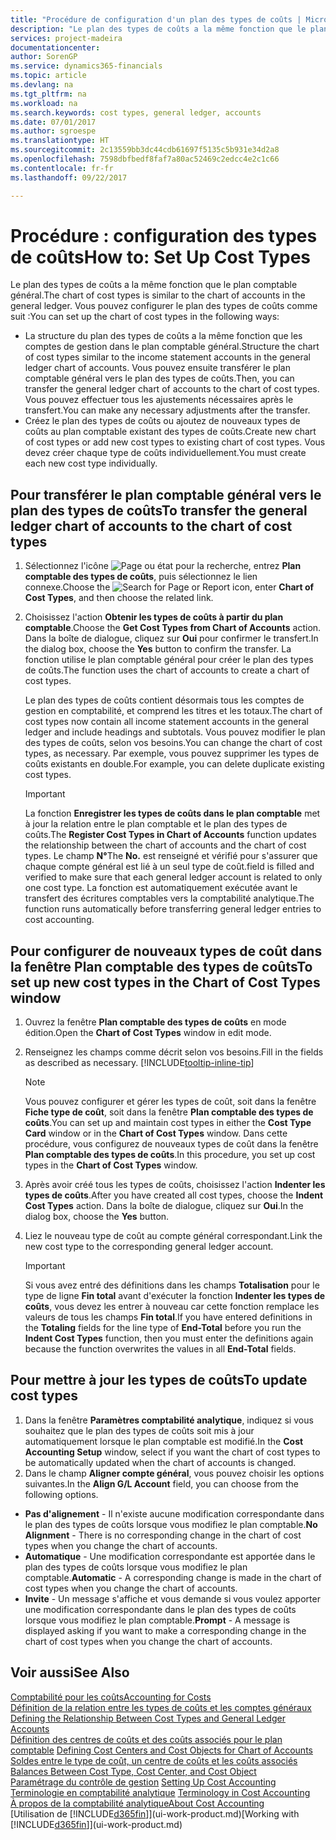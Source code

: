 ```yaml
---
title: "Procédure de configuration d'un plan des types de coûts | Microsoft Docs"
description: "Le plan des types de coûts a la même fonction que le plan comptable général."
services: project-madeira
documentationcenter: 
author: SorenGP
ms.service: dynamics365-financials
ms.topic: article
ms.devlang: na
ms.tgt_pltfrm: na
ms.workload: na
ms.search.keywords: cost types, general ledger, accounts
ms.date: 07/01/2017
ms.author: sgroespe
ms.translationtype: HT
ms.sourcegitcommit: 2c13559bb3dc44cdb61697f5135c5b931e34d2a8
ms.openlocfilehash: 7598dbfbedf8faf7a80ac52469c2edcc4e2c1c66
ms.contentlocale: fr-fr
ms.lasthandoff: 09/22/2017

---
```

# <a name="how-to-set-up-cost-types"></a><span data-ttu-id="e6d58-103">Procédure : configuration des types de coûts</span><span class="sxs-lookup"><span data-stu-id="e6d58-103">How to: Set Up Cost Types</span></span>
<span data-ttu-id="e6d58-104">Le plan des types de coûts a la même fonction que le plan comptable général.</span><span class="sxs-lookup"><span data-stu-id="e6d58-104">The chart of cost types is similar to the chart of accounts in the general ledger.</span></span> <span data-ttu-id="e6d58-105">Vous pouvez configurer le plan des types de coûts comme suit :</span><span class="sxs-lookup"><span data-stu-id="e6d58-105">You can set up the chart of cost types in the following ways:</span></span>  

-   <span data-ttu-id="e6d58-106">La structure du plan des types de coûts a la même fonction que les comptes de gestion dans le plan comptable général.</span><span class="sxs-lookup"><span data-stu-id="e6d58-106">Structure the chart of cost types similar to the income statement accounts in the general ledger chart of accounts.</span></span> <span data-ttu-id="e6d58-107">Vous pouvez ensuite transférer le plan comptable général vers le plan des types de coûts.</span><span class="sxs-lookup"><span data-stu-id="e6d58-107">Then, you can transfer the general ledger chart of accounts to the chart of cost types.</span></span> <span data-ttu-id="e6d58-108">Vous pouvez effectuer tous les ajustements nécessaires après le transfert.</span><span class="sxs-lookup"><span data-stu-id="e6d58-108">You can make any necessary adjustments after the transfer.</span></span>  
-   <span data-ttu-id="e6d58-109">Créez le plan des types de coûts ou ajoutez de nouveaux types de coûts au plan comptable existant des types de coûts.</span><span class="sxs-lookup"><span data-stu-id="e6d58-109">Create new chart of cost types or add new cost types to existing chart of cost types.</span></span> <span data-ttu-id="e6d58-110">Vous devez créer chaque type de coûts individuellement.</span><span class="sxs-lookup"><span data-stu-id="e6d58-110">You must create each new cost type individually.</span></span>  

## <a name="to-transfer-the-general-ledger-chart-of-accounts-to-the-chart-of-cost-types"></a><span data-ttu-id="e6d58-111">Pour transférer le plan comptable général vers le plan des types de coûts</span><span class="sxs-lookup"><span data-stu-id="e6d58-111">To transfer the general ledger chart of accounts to the chart of cost types</span></span>  
1.  <span data-ttu-id="e6d58-112">Sélectionnez l'icône ![Page ou état pour la recherche](media/ui-search/search_small.png "icône Page ou état pour la recherche"), entrez **Plan comptable des types de coûts**, puis sélectionnez le lien connexe.</span><span class="sxs-lookup"><span data-stu-id="e6d58-112">Choose the ![Search for Page or Report](media/ui-search/search_small.png "Search for Page or Report icon") icon, enter **Chart of Cost Types**, and then choose the related link.</span></span>  
2.  <span data-ttu-id="e6d58-113">Choisissez l'action **Obtenir les types de coûts à partir du plan comptable**.</span><span class="sxs-lookup"><span data-stu-id="e6d58-113">Choose the **Get Cost Types from Chart of Accounts** action.</span></span> <span data-ttu-id="e6d58-114">Dans la boîte de dialogue, cliquez sur **Oui** pour confirmer le transfert.</span><span class="sxs-lookup"><span data-stu-id="e6d58-114">In the dialog box, choose the **Yes** button to confirm the transfer.</span></span> <span data-ttu-id="e6d58-115">La fonction utilise le plan comptable général pour créer le plan des types de coûts.</span><span class="sxs-lookup"><span data-stu-id="e6d58-115">The function uses the chart of accounts to create a chart of cost types.</span></span>  

    <span data-ttu-id="e6d58-116">Le plan des types de coûts contient désormais tous les comptes de gestion en comptabilité, et comprend les titres et les totaux.</span><span class="sxs-lookup"><span data-stu-id="e6d58-116">The chart of cost types now contain all income statement accounts in the general ledger and include headings and subtotals.</span></span> <span data-ttu-id="e6d58-117">Vous pouvez modifier le plan des types de coûts, selon vos besoins.</span><span class="sxs-lookup"><span data-stu-id="e6d58-117">You can change the chart of cost types, as necessary.</span></span> <span data-ttu-id="e6d58-118">Par exemple, vous pouvez supprimer les types de coûts existants en double.</span><span class="sxs-lookup"><span data-stu-id="e6d58-118">For example, you can delete duplicate existing cost types.</span></span>  

    > [!IMPORTANT]  
    >  <span data-ttu-id="e6d58-119">La fonction **Enregistrer les types de coûts dans le plan comptable** met à jour la relation entre le plan comptable et le plan des types de coûts.</span><span class="sxs-lookup"><span data-stu-id="e6d58-119">The **Register Cost Types in Chart of Accounts** function updates the relationship between the chart of accounts and the chart of cost types.</span></span> <span data-ttu-id="e6d58-120">Le champ **N°**</span><span class="sxs-lookup"><span data-stu-id="e6d58-120">The **No.**</span></span> <span data-ttu-id="e6d58-121">est renseigné et vérifié pour s'assurer que chaque compte général est lié à un seul type de coût.</span><span class="sxs-lookup"><span data-stu-id="e6d58-121">field is filled and verified to make sure that each general ledger account is related to only one cost type.</span></span> <span data-ttu-id="e6d58-122">La fonction est automatiquement exécutée avant le transfert des écritures comptables vers la comptabilité analytique.</span><span class="sxs-lookup"><span data-stu-id="e6d58-122">The function runs automatically before transferring general ledger entries to cost accounting.</span></span>  

## <a name="to-set-up-new-cost-types-in-the-chart-of-cost-types-window"></a><span data-ttu-id="e6d58-123">Pour configurer de nouveaux types de coût dans la fenêtre Plan comptable des types de coûts</span><span class="sxs-lookup"><span data-stu-id="e6d58-123">To set up new cost types in the Chart of Cost Types window</span></span>  
1.  <span data-ttu-id="e6d58-124">Ouvrez la fenêtre **Plan comptable des types de coûts** en mode édition.</span><span class="sxs-lookup"><span data-stu-id="e6d58-124">Open the **Chart of Cost Types** window in edit mode.</span></span>  
2.  <span data-ttu-id="e6d58-125">Renseignez les champs comme décrit selon vos besoins.</span><span class="sxs-lookup"><span data-stu-id="e6d58-125">Fill in the fields as described as necessary.</span></span> [!INCLUDE[tooltip-inline-tip](includes/tooltip-inline-tip_md.md)]

    > [!NOTE]  
    >  <span data-ttu-id="e6d58-126">Vous pouvez configurer et gérer les types de coût, soit dans la fenêtre **Fiche type de coût**, soit dans la fenêtre **Plan comptable des types de coûts**.</span><span class="sxs-lookup"><span data-stu-id="e6d58-126">You can set up and maintain cost types in either the **Cost Type Card** window or in the **Chart of Cost Types** window.</span></span> <span data-ttu-id="e6d58-127">Dans cette procédure, vous configurez de nouveaux types de coût dans la fenêtre **Plan comptable des types de coûts**.</span><span class="sxs-lookup"><span data-stu-id="e6d58-127">In this procedure, you set up cost types in the **Chart of Cost Types** window.</span></span>

3.  <span data-ttu-id="e6d58-128">Après avoir créé tous les types de coûts, choisissez l'action **Indenter les types de coûts**.</span><span class="sxs-lookup"><span data-stu-id="e6d58-128">After you have created all cost types, choose the **Indent Cost Types** action.</span></span> <span data-ttu-id="e6d58-129">Dans la boîte de dialogue, cliquez sur **Oui**.</span><span class="sxs-lookup"><span data-stu-id="e6d58-129">In the dialog box, choose the **Yes** button.</span></span>  
4.  <span data-ttu-id="e6d58-130">Liez le nouveau type de coût au compte général correspondant.</span><span class="sxs-lookup"><span data-stu-id="e6d58-130">Link the new cost type to the corresponding general ledger account.</span></span>  

    > [!IMPORTANT]  
    >  <span data-ttu-id="e6d58-131">Si vous avez entré des définitions dans les champs **Totalisation** pour le type de ligne **Fin total** avant d'exécuter la fonction **Indenter les types de coûts**, vous devez les entrer à nouveau car cette fonction remplace les valeurs de tous les champs **Fin total**.</span><span class="sxs-lookup"><span data-stu-id="e6d58-131">If you have entered definitions in the **Totaling** fields for the line type of **End-Total** before you run the **Indent Cost Types** function, then you must enter the definitions again because the function overwrites the values in all **End-Total** fields.</span></span>  

## <a name="to-update-cost-types"></a><span data-ttu-id="e6d58-132">Pour mettre à jour les types de coûts</span><span class="sxs-lookup"><span data-stu-id="e6d58-132">To update cost types</span></span>  
1.  <span data-ttu-id="e6d58-133">Dans la fenêtre **Paramètres comptabilité analytique**, indiquez si vous souhaitez que le plan des types de coûts soit mis à jour automatiquement lorsque le plan comptable est modifié.</span><span class="sxs-lookup"><span data-stu-id="e6d58-133">In the **Cost Accounting Setup** window, select if you want the chart of cost types to be automatically updated when the chart of accounts is changed.</span></span>  
2.  <span data-ttu-id="e6d58-134">Dans le champ **Aligner compte général**, vous pouvez choisir les options suivantes.</span><span class="sxs-lookup"><span data-stu-id="e6d58-134">In the **Align G/L Account** field, you can choose from the following options.</span></span>  

- <span data-ttu-id="e6d58-135">**Pas d'alignement** - Il n'existe aucune modification correspondante dans le plan des types de coûts lorsque vous modifiez le plan comptable.</span><span class="sxs-lookup"><span data-stu-id="e6d58-135">**No Alignment** - There is no corresponding change in the chart of cost types when you change the chart of accounts.</span></span>  
- <span data-ttu-id="e6d58-136">**Automatique** - Une modification correspondante est apportée dans le plan des types de coûts lorsque vous modifiez le plan comptable.</span><span class="sxs-lookup"><span data-stu-id="e6d58-136">**Automatic** - A corresponding change is made in the chart of cost types when you change the chart of accounts.</span></span>  
- <span data-ttu-id="e6d58-137">**Invite** - Un message s'affiche et vous demande si vous voulez apporter une modification correspondante dans le plan des types de coûts lorsque vous modifiez le plan comptable.</span><span class="sxs-lookup"><span data-stu-id="e6d58-137">**Prompt** - A message is displayed asking if you want to make a corresponding change in the chart of cost types when you change the chart of accounts.</span></span>  

## <a name="see-also"></a><span data-ttu-id="e6d58-138">Voir aussi</span><span class="sxs-lookup"><span data-stu-id="e6d58-138">See Also</span></span>  
[<span data-ttu-id="e6d58-139">Comptabilité pour les coûts</span><span class="sxs-lookup"><span data-stu-id="e6d58-139">Accounting for Costs</span></span>](finance-manage-cost-accounting.md)  
<span data-ttu-id="e6d58-140">[Définition de la relation entre les types de coûts et les comptes généraux](finance-defining-the-relationship-between-cost-types-and-general-ledger-accounts.md) </span><span class="sxs-lookup"><span data-stu-id="e6d58-140">[Defining the Relationship Between Cost Types and General Ledger Accounts](finance-defining-the-relationship-between-cost-types-and-general-ledger-accounts.md) </span></span>  
<span data-ttu-id="e6d58-141">[Définition des centres de coûts et des coûts associés pour le plan comptable](finance-defining-cost-centers-and-cost-objects-for-chart-of-accounts.md) </span><span class="sxs-lookup"><span data-stu-id="e6d58-141">[Defining Cost Centers and Cost Objects for Chart of Accounts](finance-defining-cost-centers-and-cost-objects-for-chart-of-accounts.md) </span></span>  
<span data-ttu-id="e6d58-142">[Soldes entre le type de coût, un centre de coûts et les coûts associés](finance-balances-between-cost-type-cost-center-and-cost-object.md) </span><span class="sxs-lookup"><span data-stu-id="e6d58-142">[Balances Between Cost Type, Cost Center, and Cost Object](finance-balances-between-cost-type-cost-center-and-cost-object.md) </span></span>  
<span data-ttu-id="e6d58-143">[Paramétrage du contrôle de gestion](finance-set-up-cost-accounting.md) </span><span class="sxs-lookup"><span data-stu-id="e6d58-143">[Setting Up Cost Accounting](finance-set-up-cost-accounting.md) </span></span>  
<span data-ttu-id="e6d58-144">[Terminologie en comptabilité analytique](finance-terminology-in-cost-accounting.md) </span><span class="sxs-lookup"><span data-stu-id="e6d58-144">[Terminology in Cost Accounting](finance-terminology-in-cost-accounting.md) </span></span>  
[<span data-ttu-id="e6d58-145">À propos de la comptabilité analytique</span><span class="sxs-lookup"><span data-stu-id="e6d58-145">About Cost Accounting</span></span>](finance-about-cost-accounting.md)  
<span data-ttu-id="e6d58-146">[Utilisation de [!INCLUDE[d365fin](includes/d365fin_md.md)]](ui-work-product.md)</span><span class="sxs-lookup"><span data-stu-id="e6d58-146">[Working with [!INCLUDE[d365fin](includes/d365fin_md.md)]](ui-work-product.md)</span></span>

